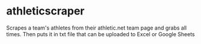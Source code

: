 # athleticscraper
Scrapes a team's athletes from their athletic.net team page and grabs all times. Then puts it in txt file that can be uploaded to Excel or Google Sheets
